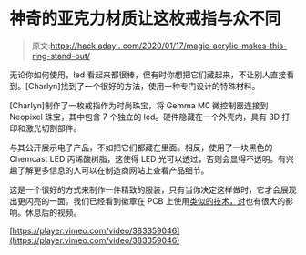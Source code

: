 # 神奇的亚克力材质让这枚戒指与众不同

> 原文:[https://hack aday . com/2020/01/17/magic-acrylic-makes-this-ring-stand-out/](https://hackaday.com/2020/01/17/magic-acrylic-makes-this-ring-stand-out/)

无论你如何使用，led 看起来都很棒，但有时你想把它们藏起来，不让别人直接看到。[Charlyn]找到了一个很好的方法，使用一种专门设计的特殊材料。

[Charlyn]制作了一枚戒指作为时尚珠宝，将 Gemma M0 微控制器连接到 Neopixel 珠宝，其中包含 7 个独立的 led。硬件隐藏在一个外壳内，具有 3D 打印和激光切割部件。

与其公开展示电子产品，不如把它们都藏在里面。相反，使用了一块黑色的 Chemcast LED 丙烯酸树脂，这使得 LED 光可以透过，否则会显得不透明。有兴趣了解更多信息的人可以在制造商网站上查看产品细节。

这是一个很好的方式来制作一件精致的服装，只有当你决定这样做时，它才会展现出更闪亮的一面。我们已经看到徽章在 PCB 上使用[类似的技术，对](https://hackaday.com/2019/04/17/the-science-of-reverse-mounted-leds/)也有很大的影响。休息后的视频。

[https://player.vimeo.com/video/383359046](https://player.vimeo.com/video/383359046)